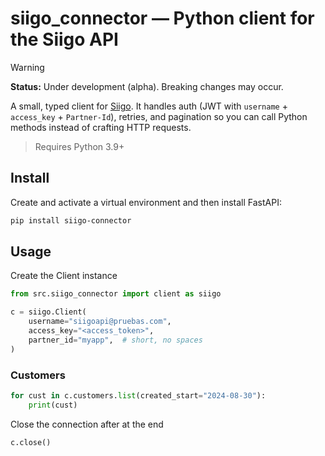 # siigo_connector — Python client for the Siigo API

> [!WARNING]
> **Status:** Under development (alpha). Breaking changes may occur.

A small, typed client for [Siigo](https://api.siigo.com). It handles auth (JWT with `username` + `access_key` + `Partner-Id`), retries, and pagination so you can call Python methods instead of crafting HTTP requests.

> Requires Python 3.9+

## Install

Create and activate a virtual environment and then install FastAPI:

```bash
pip install siigo-connector
```

## Usage

Create the Client instance

```python
from src.siigo_connector import client as siigo

c = siigo.Client(
    username="siigoapi@pruebas.com",
    access_key="<access_token>",
    partner_id="myapp",  # short, no spaces
)
```

### Customers

```python
for cust in c.customers.list(created_start="2024-08-30"):
    print(cust)
```

Close the connection after at the end

```python
c.close()
```
